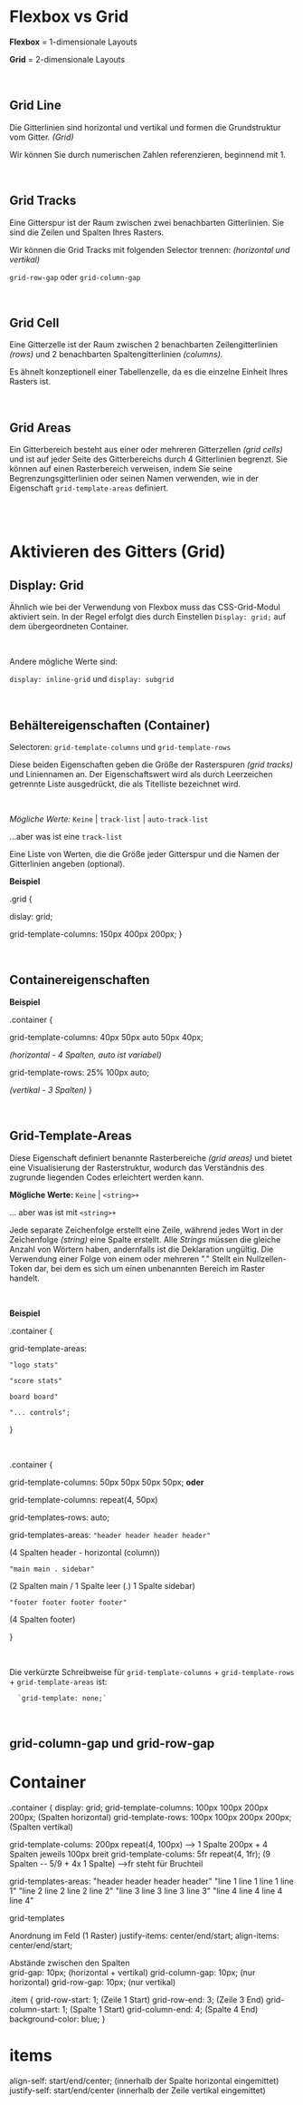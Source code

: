**Flexbox vs Grid**
===================

**Flexbox** = 1-dimensionale Layouts

**Grid** = 2-dimensionale Layouts

<br>

## **Grid Line** ##

Die Gitterlinien sind horizontal und vertikal und formen die Grundstruktur vom Gitter. *(Grid)*

Wir können Sie durch numerischen Zahlen referenzieren, beginnend mit 1.

<br>

## **Grid Tracks** ##

Eine Gitterspur ist der Raum zwischen zwei benachbarten Gitterlinien.
Sie sind die Zeilen und Spalten Ihres Rasters.

Wir können die Grid Tracks mit folgenden Selector trennen: *(horizontal und vertikal)*

`grid-row-gap` oder
`grid-column-gap`


<br>

## **Grid Cell** ##

Eine Gitterzelle ist der Raum zwischen 2 benachbarten Zeilengitterlinien *(rows)* und 2 benachbarten Spaltengitterlinien *(columns).*

Es ähnelt konzeptionell einer Tabellenzelle, da es die einzelne Einheit Ihres Rasters ist.

<br>

## **Grid Areas** ##

Ein Gitterbereich besteht aus einer oder mehreren Gitterzellen *(grid cells)* und ist auf jeder Seite des Gitterbereichs durch 4 Gitterlinien begrenzt.
Sie können auf einen Rasterbereich verweisen, indem Sie seine Begrenzungsgitterlinien oder seinen Namen verwenden, wie in der Eigenschaft `grid-template-areas` definiert.

<br>
<br>

Aktivieren des Gitters (Grid)
=============================

## Display: Grid ##

Ähnlich wie bei der Verwendung von Flexbox muss das CSS-Grid-Modul aktiviert sein. 
In der Regel erfolgt dies durch Einstellen 
`Display: grid;` auf dem übergeordneten Container.

<br>

Andere mögliche Werte sind:

`display: inline-grid` und `display: subgrid`

<br>

## **Behältereigenschaften (Container)** ##

Selectoren:   `grid-template-columns` und `grid-template-rows`

Diese beiden Eigenschaften geben die Größe der Rasterspuren *(grid tracks)* und Liniennamen an. Der Eigenschaftswert wird als durch Leerzeichen getrennte Liste ausgedrückt, die als Titelliste bezeichnet wird.

<br>

*Mögliche Werte:*
`Keine` | `track-list` | `auto-track-list`

...aber was ist eine `track-list`

Eine Liste von Werten, die die Größe jeder Gitterspur und die Namen der Gitterlinien angeben (optional).

**Beispiel**

.grid {

  dislay: grid;

  grid-template-columns: 150px 400px 200px;
}

<br>

## **Containereigenschaften** ##

**Beispiel**

.container {

  grid-template-columns: 40px 50px auto 50px 40px; 
  
  *(horizontal - 4 Spalten, auto ist variabel)*
  
  grid-template-rows: 25% 100px auto; 
  
  *(vertikal - 3 Spalten)*
}

<br>

## **Grid-Template-Areas** ##


Diese Eigenschaft definiert benannte Rasterbereiche *(grid areas)* und bietet eine Visualisierung der Rasterstruktur, wodurch das Verständnis des zugrunde liegenden Codes erleichtert werden kann.

**Mögliche Werte:**
`Keine` | `<string>+`

... aber was ist mit `<string>+`

Jede separate Zeichenfolge erstellt eine Zeile, während jedes Wort in der Zeichenfolge *(string)* eine Spalte erstellt.
Alle *Strings* müssen die gleiche Anzahl von Wörtern haben, andernfalls ist die Deklaration ungültig. 
Die Verwendung einer Folge von einem oder mehreren "." Stellt ein Nullzellen-Token dar, bei dem es sich um einen unbenannten Bereich im Raster handelt.

<br>

**Beispiel**

.container {

  grid-template-areas: 
  
    "logo stats"

    "score stats"

    board board"

    "... controls";
}

<br>

.container {

  grid-template-columns: 50px 50px 50px 50px; **oder**

  grid-template-columns: repeat(4, 50px)

  grid-templates-rows: auto;

  grid-templates-areas: `"header header header header"` 
 
  (4 Spalten header - horizontal (column))


  `"main main . sidebar"` 
  
  (2 Spalten main / 1 Spalte leer (.) 1 Spalte sidebar)

  `"footer footer footer footer"`

  (4 Spalten footer)

}

<br>

Die verkürzte Schreibweise für `grid-template-columns` + `grid-template-rows` + `grid-template-areas` ist:

      `grid-template: none;`

<br>

## **grid-column-gap und grid-row-gap** ##







Container
=========



.container {
  display: grid;
  grid-template-columns: 100px 100px 200px 200px; (Spalten horizontal)
  grid-template-rows: 100px 100px 200px 200px; (Spalten vertikal)

  grid-template-colums: 200px repeat(4, 100px) --> 1 Spalte 200px + 4 Spalten jeweils 100px breit
  grid-template-colums: 5fr repeat(4, 1fr); (9 Spalten -- 5/9 + 4x 1 Spalte) -->fr steht für Bruchteil

  grid-templates-areas: "header header header header"
                        "line 1 line 1 line 1 line 1"
                        "line 2 line 2 line 2 line 2"
                        "line 3 line 3 line 3 line 3"
                        "line 4 line 4 line 4 line 4"


grid-templates

Anordnung im Feld (1 Raster)
justify-items: center/end/start;
align-items: center/end/start;


Abstände zwischen den Spalten                        
grid-gap: 10px; (horizontal + vertikal)
grid-column-gap: 10px; (nur horizontal)
grid-row-gap: 10px; (nur vertikal)


.item {
  grid-row-start: 1; (Zeile 1 Start)
  grid-row-end: 3; (Zeile 3 End)
  grid-column-start: 1; (Spalte 1 Start)
  grid-column-end: 4; (Spalte 4 End)
  background-color: blue;
}





items
=====

align-self: start/end/center; (innerhalb der Spalte horizontal eingemittet)
justify-self: start/end/center (innerhalb der Zeile vertikal eingemittet)